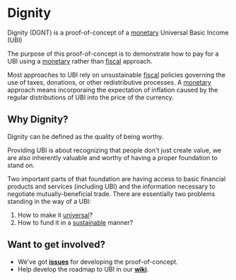 # Dignity
Dignity (DGNT) is a proof-of-concept of a [monetary](https://github.com/goldfarbas/Dignity/wiki/Monetary-Policy) Universal Basic Income (UBI)

The purpose of this proof-of-concept is to demonstrate how to pay for a UBI using a [monetary](https://github.com/goldfarbas/Dignity/wiki/Monetary-Policy) rather than [fiscal](https://github.com/goldfarbas/Dignity/wiki/Fiscal-Policy) approach.

Most approaches to UBI rely on unsustainable [fiscal](https://github.com/goldfarbas/Dignity/wiki/Fiscal-Policy) policies governing the use of taxes, donations, or other redistributive processes. A [monetary](https://github.com/goldfarbas/Dignity/wiki/Monetary-Policy) approach  means incorporaing the expectation of inflation caused by the regular distributions of UBI into the price of the currency.

## Why Dignity?

Dignity can be defined as the quality of being worthy. 

Providing UBI is about recognizing that people don't just create value, we are also inherently valuable and worthy of having a proper foundation to stand on. 

Two important parts of that foundation are having access to basic financial products and services (including UBI) and the information necessary to negotiate mutually-beneficial trade. There are essentially two problems standing in the way of a UBI:

1. How to make it [universal](https://github.com/goldfarbas/Dignity/wiki/Universal)?
2. How to fund it in a [sustainable](https://github.com/goldfarbas/Dignity/wiki/Sustainable) manner?

## Want to get involved?
* We've got **[issues](https://github.com/goldfarbas/Dignity/issues)** for developing the proof-of-concept.
* Help develop the roadmap to UBI in our **[wiki](https://github.com/goldfarbas/Dignity/wiki)**.
